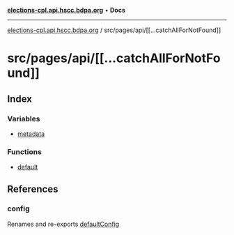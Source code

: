 [**elections-cpl.api.hscc.bdpa.org**](../../../../README.md) • **Docs**

***

[elections-cpl.api.hscc.bdpa.org](../../../../README.md) / src/pages/api/\[\[...catchAllForNotFound\]\]

# src/pages/api/\[\[...catchAllForNotFound\]\]

## Index

### Variables

- [metadata](variables/metadata.md)

### Functions

- [default](functions/default.md)

## References

### config

Renames and re-exports [defaultConfig](../../../backend/api/variables/defaultConfig.md)
